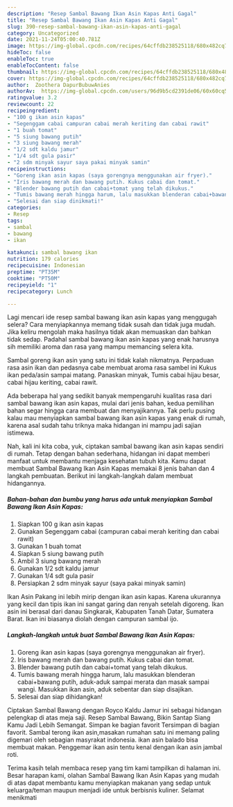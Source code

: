```yaml
---
description: "Resep Sambal Bawang Ikan Asin Kapas Anti Gagal"
title: "Resep Sambal Bawang Ikan Asin Kapas Anti Gagal"
slug: 390-resep-sambal-bawang-ikan-asin-kapas-anti-gagal
category: Uncategorized
date: 2021-11-24T05:00:40.781Z
image: https://img-global.cpcdn.com/recipes/64cffdb238525118/680x482cq70/sambal-bawang-ikan-asin-kapas-foto-resep-utama.jpg
hideToc: false
enableToc: true
enableTocContent: false
thumbnail: https://img-global.cpcdn.com/recipes/64cffdb238525118/680x482cq70/sambal-bawang-ikan-asin-kapas-foto-resep-utama.jpg
cover: https://img-global.cpcdn.com/recipes/64cffdb238525118/680x482cq70/sambal-bawang-ikan-asin-kapas-foto-resep-utama.jpg
author:  Zoothera DapurBubuwAnies
authorAv:  https://img-global.cpcdn.com/users/96d9b5cd2391de06/60x60cq50/avatar.jpg
ratingvalue: 3.2
reviewcount: 22
recipeingredient:
- "100 g ikan asin kapas"
- "Segenggam cabai campuran cabai merah keriting dan cabai rawit"
- "1 buah tomat"
- "5 siung bawang putih"
- "3 siung bawang merah"
- "1/2 sdt kaldu jamur"
- "1/4 sdt gula pasir"
- "2 sdm minyak sayur saya pakai minyak samin"
recipeinstructions:
- "Goreng ikan asin kapas (saya gorengnya menggunakan air fryer)."
- "Iris bawang merah dan bawang putih. Kukus cabai dan tomat."
- "Blender bawang putih dan cabai+tomat yang telah dikukus."
- "Tumis bawang merah hingga harum, lalu masukkan blenderan cabai+bawang putih, aduk-aduk sampai merata dan masak sampai wangi. Masukkan ikan asin, aduk sebentar dan siap disajikan."
- "Selesai dan siap dinikmati!"
categories:
- Resep
tags:
- sambal
- bawang
- ikan

katakunci: sambal bawang ikan 
nutrition: 179 calories
recipecuisine: Indonesian
preptime: "PT35M"
cooktime: "PT50M"
recipeyield: "1"
recipecategory: Lunch

---
```



Lagi mencari ide resep sambal bawang ikan asin kapas yang menggugah selera? Cara menyiapkannya memang tidak susah dan tidak juga mudah. Jika keliru mengolah maka hasilnya tidak akan memuaskan dan bahkan tidak sedap. Padahal sambal bawang ikan asin kapas yang enak harusnya sih memiliki aroma dan rasa yang mampu memancing selera kita.


Sambal goreng ikan asin yang satu ini tidak kalah nikmatnya. Perpaduan rasa asin ikan dan pedasnya cabe membuat aroma rasa sambel ini Kukus ikan peda/asin sampai matang. Panaskan minyak, Tumis cabai hijau besar, cabai hijau keriting, cabai rawit.

Ada beberapa hal yang sedikit banyak mempengaruhi kualitas rasa dari sambal bawang ikan asin kapas, mulai dari jenis bahan, kedua pemilihan bahan segar hingga cara membuat dan menyajikannya. Tak perlu pusing kalau mau menyiapkan sambal bawang ikan asin kapas yang enak di rumah, karena asal sudah tahu triknya maka hidangan ini mampu jadi sajian istimewa.


Nah, kali ini kita coba, yuk, ciptakan sambal bawang ikan asin kapas sendiri di rumah. Tetap dengan bahan sederhana, hidangan ini dapat memberi manfaat untuk membantu menjaga kesehatan tubuh kita. Kamu dapat membuat Sambal Bawang Ikan Asin Kapas memakai 8 jenis bahan dan 4 langkah pembuatan. Berikut ini langkah-langkah dalam membuat hidangannya.

<!--inarticleads1-->

##### Bahan-bahan dan bumbu yang harus ada untuk menyiapkan Sambal Bawang Ikan Asin Kapas:

1. Siapkan 100 g ikan asin kapas
1. Gunakan Segenggam cabai (campuran cabai merah keriting dan cabai rawit)
1. Gunakan 1 buah tomat
1. Siapkan 5 siung bawang putih
1. Ambil 3 siung bawang merah
1. Gunakan 1/2 sdt kaldu jamur
1. Gunakan 1/4 sdt gula pasir
1. Persiapkan 2 sdm minyak sayur (saya pakai minyak samin)


Ikan Asin Pakang ini lebih mirip dengan ikan asin kapas. Karena ukurannya yang kecil dan tipis ikan ini sangat garing dan renyah setelah digoreng. Ikan asin ini berasal dari danau Singkarak, Kabupaten Tanah Datar, Sumatera Barat. Ikan ini biasanya diolah dengan campuran sambal ijo. 

<!--inarticleads2-->

##### Langkah-langkah untuk buat Sambal Bawang Ikan Asin Kapas:

1. Goreng ikan asin kapas (saya gorengnya menggunakan air fryer).
1. Iris bawang merah dan bawang putih. Kukus cabai dan tomat.
1. Blender bawang putih dan cabai+tomat yang telah dikukus.
1. Tumis bawang merah hingga harum, lalu masukkan blenderan cabai+bawang putih, aduk-aduk sampai merata dan masak sampai wangi. Masukkan ikan asin, aduk sebentar dan siap disajikan.
1. Selesai dan siap dihidangkan!

Ciptakan Sambal Bawang dengan Royco Kaldu Jamur ini sebagai hidangan pelengkap di atas meja saji. Resep Sambal Bawang, Bikin Santap Siang Kamu Jadi Lebih Semangat. Simpan ke bagian favorit Tersimpan di bagian favorit. Sambal terong ikan asin,masakan rumahan satu ini memang paling digemari oleh sebagian masyrakat indonesia. ikan asin balado bisa membuat makan. Penggemar ikan asin tentu kenal dengan ikan asin jambal roti. 

Terima kasih telah membaca resep yang tim kami tampilkan di halaman ini. Besar harapan kami, olahan Sambal Bawang Ikan Asin Kapas yang mudah di atas dapat membantu kamu menyiapkan makanan yang sedap untuk keluarga/teman maupun menjadi ide untuk berbisnis kuliner. Selamat menikmati
